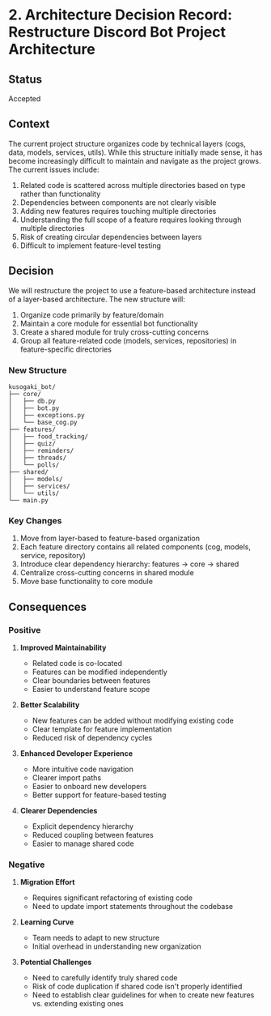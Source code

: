 # 2. Architecture Decision Record: Restructure Discord Bot Project Architecture

## Status
Accepted

## Context
The current project structure organizes code by technical layers (cogs, data, models, services, utils). While this structure initially made sense, it has become increasingly difficult to maintain and navigate as the project grows. The current issues include:

1. Related code is scattered across multiple directories based on type rather than functionality
2. Dependencies between components are not clearly visible
3. Adding new features requires touching multiple directories
4. Understanding the full scope of a feature requires looking through multiple directories
5. Risk of creating circular dependencies between layers
6. Difficult to implement feature-level testing

## Decision
We will restructure the project to use a feature-based architecture instead of a layer-based architecture. The new structure will:

1. Organize code primarily by feature/domain
2. Maintain a core module for essential bot functionality
3. Create a shared module for truly cross-cutting concerns
4. Group all feature-related code (models, services, repositories) in feature-specific directories

### New Structure
```
kusogaki_bot/
├── core/
│   ├── db.py
│   ├── bot.py
│   ├── exceptions.py
│   └── base_cog.py
├── features/
│   ├── food_tracking/
│   ├── quiz/
│   ├── reminders/
│   ├── threads/
│   └── polls/
├── shared/
│   ├── models/
│   ├── services/
│   └── utils/
└── main.py
```

### Key Changes
1. Move from layer-based to feature-based organization
2. Each feature directory contains all related components (cog, models, service, repository)
3. Introduce clear dependency hierarchy: features → core → shared
4. Centralize cross-cutting concerns in shared module
5. Move base functionality to core module

## Consequences

### Positive
1. **Improved Maintainability**
   - Related code is co-located
   - Features can be modified independently
   - Clear boundaries between features
   - Easier to understand feature scope

2. **Better Scalability**
   - New features can be added without modifying existing code
   - Clear template for feature implementation
   - Reduced risk of dependency cycles

3. **Enhanced Developer Experience**
   - More intuitive code navigation
   - Clearer import paths
   - Easier to onboard new developers
   - Better support for feature-based testing

4. **Clearer Dependencies**
   - Explicit dependency hierarchy
   - Reduced coupling between features
   - Easier to manage shared code

### Negative
1. **Migration Effort**
   - Requires significant refactoring of existing code
   - Need to update import statements throughout the codebase

2. **Learning Curve**
   - Team needs to adapt to new structure
   - Initial overhead in understanding new organization

3. **Potential Challenges**
   - Need to carefully identify truly shared code
   - Risk of code duplication if shared code isn't properly identified
   - Need to establish clear guidelines for when to create new features vs. extending existing ones